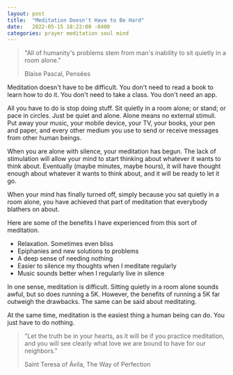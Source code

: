 ```yaml
---
layout: post
title:  "Meditation Doesn't Have to Be Hard"
date:   2022-05-15 18:22:00 -0400
categories: prayer meditation soul mind
---
```

>"All of humanity's problems stem from man's inability to sit quietly in a room alone."
>
>Blaise Pascal, Pensées

Meditation doesn't have to be difficult. You don't need to read a book to learn how to do it. You don't need to take a class. You don't need an app.

All you have to do is stop doing stuff. Sit quietly in a room alone; or stand; or pace in circles. Just be quiet and alone. Alone means no external stimuli. Put away your music, your mobile device, your TV, your books, your pen and paper, and every other medium you use to send or receive messages from other human beings.

When you are alone with silence, your meditation has begun. The lack of stimulation will allow your mind to start thinking about whatever it wants to think about. Eventually (maybe minutes, maybe hours), it will have thought enough about whatever it wants to think about, and it will be ready to let it go.

When your mind has finally turned off, simply because you sat quietly in a room alone, you have achieved that part of meditation that everybody blathers on about.

Here are some of the benefits I have experienced from this sort of meditation.

- Relaxation. Sometimes even bliss
- Epiphanies and new solutions to problems
- A deep sense of needing nothing
- Easier to silence my thoughts when I meditate regularly
- Music sounds better when I regularly live in silence

In one sense, meditation is difficult. Sitting quietly in a room alone sounds awful, but so does running a 5K. However, the benefits of running a 5K far outweigh the drawbacks. The same can be said about meditating.

At the same time, meditation is the easiest thing a human being can do. You just have to do nothing.

>"Let the truth be in your hearts, as it will be if you practice meditation, and you will see clearly what love we are bound to have for our neighbors."
>
>Saint Teresa of Ávila, The Way of Perfection
